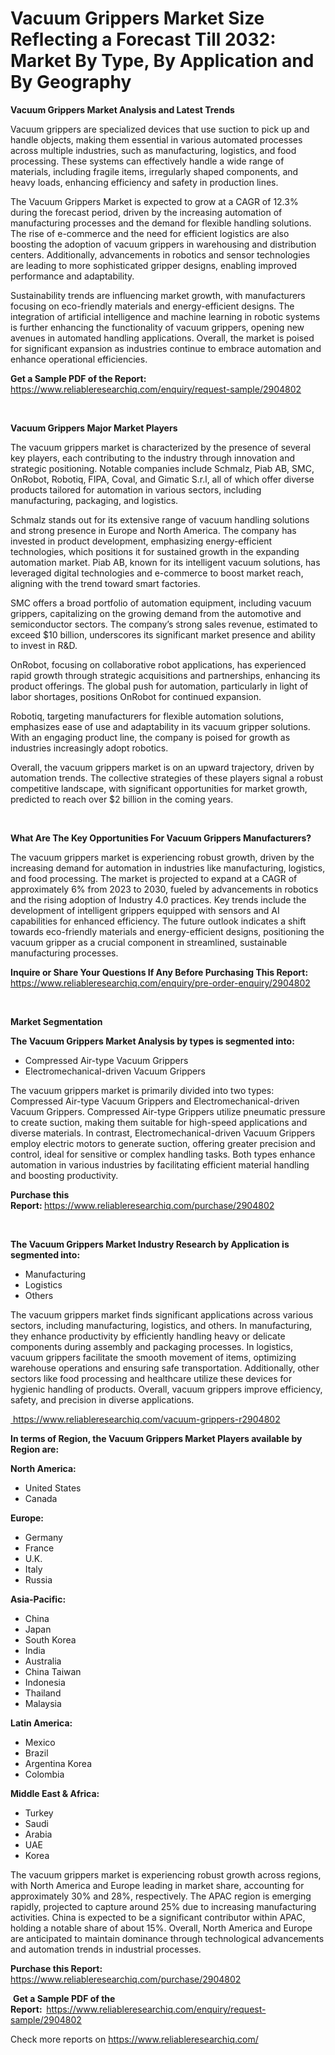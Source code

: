 <p><h1>Vacuum Grippers Market Size Reflecting a Forecast Till 2032: Market By Type, By Application and By Geography</h1></p><p><strong>Vacuum Grippers Market Analysis and Latest Trends</strong></p>
<p><p>Vacuum grippers are specialized devices that use suction to pick up and handle objects, making them essential in various automated processes across multiple industries, such as manufacturing, logistics, and food processing. These systems can effectively handle a wide range of materials, including fragile items, irregularly shaped components, and heavy loads, enhancing efficiency and safety in production lines.</p><p>The Vacuum Grippers Market is expected to grow at a CAGR of 12.3% during the forecast period, driven by the increasing automation of manufacturing processes and the demand for flexible handling solutions. The rise of e-commerce and the need for efficient logistics are also boosting the adoption of vacuum grippers in warehousing and distribution centers. Additionally, advancements in robotics and sensor technologies are leading to more sophisticated gripper designs, enabling improved performance and adaptability.</p><p>Sustainability trends are influencing market growth, with manufacturers focusing on eco-friendly materials and energy-efficient designs. The integration of artificial intelligence and machine learning in robotic systems is further enhancing the functionality of vacuum grippers, opening new avenues in automated handling applications. Overall, the market is poised for significant expansion as industries continue to embrace automation and enhance operational efficiencies.</p></p>
<p><strong>Get a Sample PDF of the Report:&nbsp;</strong> <a href="https://www.reliableresearchiq.com/enquiry/request-sample/2904802?utm_campaign=2783&utm_medium=2&utm_source=Github&utm_content=ia&utm_term=12032025&utm_id=vacuum-grippers">https://www.reliableresearchiq.com/enquiry/request-sample/2904802</a></p>
<p>&nbsp;</p>
<p><strong>Vacuum Grippers Major Market Players</strong></p>
<p><p>The vacuum grippers market is characterized by the presence of several key players, each contributing to the industry through innovation and strategic positioning. Notable companies include Schmalz, Piab AB, SMC, OnRobot, Robotiq, FIPA, Coval, and Gimatic S.r.l, all of which offer diverse products tailored for automation in various sectors, including manufacturing, packaging, and logistics.</p><p>Schmalz stands out for its extensive range of vacuum handling solutions and strong presence in Europe and North America. The company has invested in product development, emphasizing energy-efficient technologies, which positions it for sustained growth in the expanding automation market. Piab AB, known for its intelligent vacuum solutions, has leveraged digital technologies and e-commerce to boost market reach, aligning with the trend toward smart factories.</p><p>SMC offers a broad portfolio of automation equipment, including vacuum grippers, capitalizing on the growing demand from the automotive and semiconductor sectors. The company’s strong sales revenue, estimated to exceed $10 billion, underscores its significant market presence and ability to invest in R&D.</p><p>OnRobot, focusing on collaborative robot applications, has experienced rapid growth through strategic acquisitions and partnerships, enhancing its product offerings. The global push for automation, particularly in light of labor shortages, positions OnRobot for continued expansion.</p><p>Robotiq, targeting manufacturers for flexible automation solutions, emphasizes ease of use and adaptability in its vacuum gripper solutions. With an engaging product line, the company is poised for growth as industries increasingly adopt robotics.</p><p>Overall, the vacuum grippers market is on an upward trajectory, driven by automation trends. The collective strategies of these players signal a robust competitive landscape, with significant opportunities for market growth, predicted to reach over $2 billion in the coming years.</p></p>
<p>&nbsp;</p>
<p><strong>What Are The Key Opportunities For Vacuum Grippers Manufacturers?</strong></p>
<p><p>The vacuum grippers market is experiencing robust growth, driven by the increasing demand for automation in industries like manufacturing, logistics, and food processing. The market is projected to expand at a CAGR of approximately 6% from 2023 to 2030, fueled by advancements in robotics and the rising adoption of Industry 4.0 practices. Key trends include the development of intelligent grippers equipped with sensors and AI capabilities for enhanced efficiency. The future outlook indicates a shift towards eco-friendly materials and energy-efficient designs, positioning the vacuum gripper as a crucial component in streamlined, sustainable manufacturing processes.</p></p>
<p><strong>Inquire or Share Your Questions If Any Before Purchasing This Report:</strong> <a href="https://www.reliableresearchiq.com/enquiry/pre-order-enquiry/2904802?utm_campaign=2783&utm_medium=2&utm_source=Github&utm_content=ia&utm_term=12032025&utm_id=vacuum-grippers">https://www.reliableresearchiq.com/enquiry/pre-order-enquiry/2904802</a></p>
<p>&nbsp;</p>
<p><strong>Market Segmentation</strong></p>
<p><strong>The Vacuum Grippers Market Analysis by types is segmented into:</strong></p>
<p><ul><li>Compressed Air-type Vacuum Grippers</li><li>Electromechanical-driven Vacuum Grippers</li></ul></p>
<p><p>The vacuum grippers market is primarily divided into two types: Compressed Air-type Vacuum Grippers and Electromechanical-driven Vacuum Grippers. Compressed Air-type Grippers utilize pneumatic pressure to create suction, making them suitable for high-speed applications and diverse materials. In contrast, Electromechanical-driven Vacuum Grippers employ electric motors to generate suction, offering greater precision and control, ideal for sensitive or complex handling tasks. Both types enhance automation in various industries by facilitating efficient material handling and boosting productivity.</p></p>
<p><strong>Purchase this Report:&nbsp;</strong><a href="https://www.reliableresearchiq.com/purchase/2904802?utm_campaign=2783&utm_medium=2&utm_source=Github&utm_content=ia&utm_term=12032025&utm_id=vacuum-grippers">https://www.reliableresearchiq.com/purchase/2904802</a></p>
<p>&nbsp;</p>
<p><strong>The Vacuum Grippers Market Industry Research by Application is segmented into:</strong></p>
<p><ul><li>Manufacturing</li><li>Logistics</li><li>Others</li></ul></p>
<p><p>The vacuum grippers market finds significant applications across various sectors, including manufacturing, logistics, and others. In manufacturing, they enhance productivity by efficiently handling heavy or delicate components during assembly and packaging processes. In logistics, vacuum grippers facilitate the smooth movement of items, optimizing warehouse operations and ensuring safe transportation. Additionally, other sectors like food processing and healthcare utilize these devices for hygienic handling of products. Overall, vacuum grippers improve efficiency, safety, and precision in diverse applications.</p></p>
<p><a href="https://www.reliableresearchiq.com/vacuum-grippers-r2904802?utm_campaign=2783&utm_medium=2&utm_source=Github&utm_content=ia&utm_term=12032025&utm_id=vacuum-grippers">&nbsp;https://www.reliableresearchiq.com/vacuum-grippers-r2904802</a></p>
<p><strong>In terms of Region, the Vacuum Grippers Market Players available by Region are:</strong></p>
<p>
    <p> <strong> North America: </strong>
        <ul>
            <li>United States</li>
            <li>Canada</li>
        </ul>
        </p> 
    <p> <strong> Europe: </strong>
        <ul>
            <li>Germany</li>
            <li>France</li>
            <li>U.K.</li>
            <li>Italy</li>
            <li>Russia</li>
        </ul>
        </p> 
    <p> <strong> Asia-Pacific: </strong>
        <ul>
            <li>China</li>
            <li>Japan</li>
            <li>South Korea</li>
            <li>India</li>
            <li>Australia</li>
            <li>China Taiwan</li>
            <li>Indonesia</li>
            <li>Thailand</li>
            <li>Malaysia</li>
        </ul>
        </p> 
    <p> <strong> Latin America: </strong>
        <ul>
            <li>Mexico</li>
            <li>Brazil</li>
            <li>Argentina Korea</li>
            <li>Colombia</li>
        </ul>
        </p> 
    <p> <strong> Middle East & Africa: </strong>
        <ul>
            <li>Turkey</li>
            <li>Saudi</li>
            <li>Arabia</li>
            <li>UAE</li>
            <li>Korea</li>
        </ul>
    </p>
    </p>
<p><p>The vacuum grippers market is experiencing robust growth across regions, with North America and Europe leading in market share, accounting for approximately 30% and 28%, respectively. The APAC region is emerging rapidly, projected to capture around 25% due to increasing manufacturing activities. China is expected to be a significant contributor within APAC, holding a notable share of about 15%. Overall, North America and Europe are anticipated to maintain dominance through technological advancements and automation trends in industrial processes.</p></p>
<p><strong>Purchase this Report: </strong><a href="https://www.reliableresearchiq.com/purchase/2904802?utm_campaign=2783&utm_medium=2&utm_source=Github&utm_content=ia&utm_term=12032025&utm_id=vacuum-grippers">https://www.reliableresearchiq.com/purchase/2904802</a></p>
<p>&nbsp;<strong>Get a Sample PDF of the Report:&nbsp;&nbsp;</strong><a href="https://www.reliableresearchiq.com/enquiry/request-sample/2904802?utm_campaign=2783&utm_medium=2&utm_source=Github&utm_content=ia&utm_term=12032025&utm_id=vacuum-grippers">https://www.reliableresearchiq.com/enquiry/request-sample/2904802</a></p>
<p><strong></strong></p>
<p>Check more reports on <a href="https://www.reliableresearchiq.com/?utm_campaign=2783&utm_medium=2&utm_source=Github&utm_content=ia&utm_term=12032025&utm_id=vacuum-grippers">https://www.reliableresearchiq.com/</a></p>